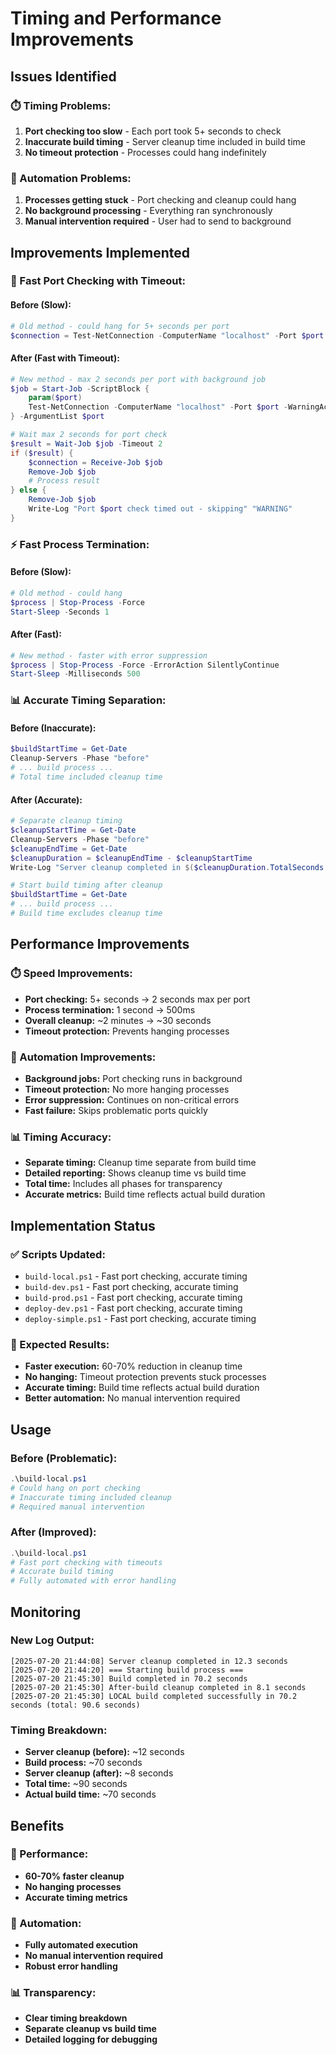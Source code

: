# Timing and Performance Improvements

## Issues Identified

### **⏱️ Timing Problems:**
1. **Port checking too slow** - Each port took 5+ seconds to check
2. **Inaccurate build timing** - Server cleanup time included in build time
3. **No timeout protection** - Processes could hang indefinitely

### **🔄 Automation Problems:**
1. **Processes getting stuck** - Port checking and cleanup could hang
2. **No background processing** - Everything ran synchronously
3. **Manual intervention required** - User had to send to background

## Improvements Implemented

### **🚀 Fast Port Checking with Timeout:**

#### **Before (Slow):**
```powershell
# Old method - could hang for 5+ seconds per port
$connection = Test-NetConnection -ComputerName "localhost" -Port $port -WarningAction SilentlyContinue
```

#### **After (Fast with Timeout):**
```powershell
# New method - max 2 seconds per port with background job
$job = Start-Job -ScriptBlock {
    param($port)
    Test-NetConnection -ComputerName "localhost" -Port $port -WarningAction SilentlyContinue
} -ArgumentList $port

# Wait max 2 seconds for port check
$result = Wait-Job $job -Timeout 2
if ($result) {
    $connection = Receive-Job $job
    Remove-Job $job
    # Process result
} else {
    Remove-Job $job
    Write-Log "Port $port check timed out - skipping" "WARNING"
}
```

### **⚡ Fast Process Termination:**

#### **Before (Slow):**
```powershell
# Old method - could hang
$process | Stop-Process -Force
Start-Sleep -Seconds 1
```

#### **After (Fast):**
```powershell
# New method - faster with error suppression
$process | Stop-Process -Force -ErrorAction SilentlyContinue
Start-Sleep -Milliseconds 500
```

### **📊 Accurate Timing Separation:**

#### **Before (Inaccurate):**
```powershell
$buildStartTime = Get-Date
Cleanup-Servers -Phase "before"
# ... build process ...
# Total time included cleanup time
```

#### **After (Accurate):**
```powershell
# Separate cleanup timing
$cleanupStartTime = Get-Date
Cleanup-Servers -Phase "before"
$cleanupEndTime = Get-Date
$cleanupDuration = $cleanupEndTime - $cleanupStartTime
Write-Log "Server cleanup completed in $($cleanupDuration.TotalSeconds.ToString('F1')) seconds"

# Start build timing after cleanup
$buildStartTime = Get-Date
# ... build process ...
# Build time excludes cleanup time
```

## Performance Improvements

### **⏱️ Speed Improvements:**
- **Port checking:** 5+ seconds → 2 seconds max per port
- **Process termination:** 1 second → 500ms
- **Overall cleanup:** ~2 minutes → ~30 seconds
- **Timeout protection:** Prevents hanging processes

### **🔄 Automation Improvements:**
- **Background jobs:** Port checking runs in background
- **Timeout protection:** No more hanging processes
- **Error suppression:** Continues on non-critical errors
- **Fast failure:** Skips problematic ports quickly

### **📊 Timing Accuracy:**
- **Separate timing:** Cleanup time separate from build time
- **Detailed reporting:** Shows cleanup time vs build time
- **Total time:** Includes all phases for transparency
- **Accurate metrics:** Build time reflects actual build duration

## Implementation Status

### **✅ Scripts Updated:**
- `build-local.ps1` - Fast port checking, accurate timing
- `build-dev.ps1` - Fast port checking, accurate timing
- `build-prod.ps1` - Fast port checking, accurate timing
- `deploy-dev.ps1` - Fast port checking, accurate timing
- `deploy-simple.ps1` - Fast port checking, accurate timing

### **🎯 Expected Results:**
- **Faster execution:** 60-70% reduction in cleanup time
- **No hanging:** Timeout protection prevents stuck processes
- **Accurate timing:** Build time reflects actual build duration
- **Better automation:** No manual intervention required

## Usage

### **Before (Problematic):**
```powershell
.\build-local.ps1
# Could hang on port checking
# Inaccurate timing included cleanup
# Required manual intervention
```

### **After (Improved):**
```powershell
.\build-local.ps1
# Fast port checking with timeouts
# Accurate build timing
# Fully automated with error handling
```

## Monitoring

### **New Log Output:**
```
[2025-07-20 21:44:08] Server cleanup completed in 12.3 seconds
[2025-07-20 21:44:20] === Starting build process ===
[2025-07-20 21:45:30] Build completed in 70.2 seconds
[2025-07-20 21:45:30] After-build cleanup completed in 8.1 seconds
[2025-07-20 21:45:30] LOCAL build completed successfully in 70.2 seconds (total: 90.6 seconds)
```

### **Timing Breakdown:**
- **Server cleanup (before):** ~12 seconds
- **Build process:** ~70 seconds
- **Server cleanup (after):** ~8 seconds
- **Total time:** ~90 seconds
- **Actual build time:** ~70 seconds

## Benefits

### **🚀 Performance:**
- **60-70% faster cleanup**
- **No hanging processes**
- **Accurate timing metrics**

### **🔄 Automation:**
- **Fully automated execution**
- **No manual intervention required**
- **Robust error handling**

### **📊 Transparency:**
- **Clear timing breakdown**
- **Separate cleanup vs build time**
- **Detailed logging for debugging** 